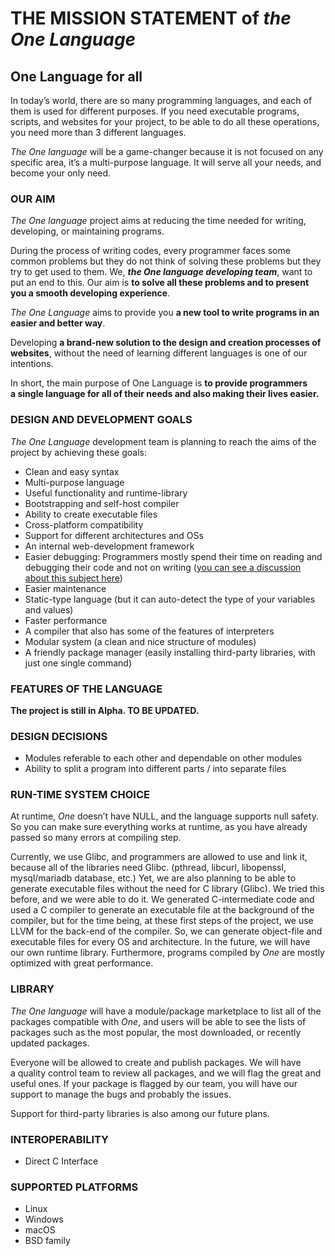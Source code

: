 # THE MISSION STATEMENT of *the One Language*

## One Language for all

In today’s world, there are so many programming languages, and each of them is used for different purposes. If you need executable programs, scripts, and websites for your project, to be able to do all these operations, you need more than 3 different languages.

*The One language* will be a game-changer because it is not focused on any specific area, it’s a multi-purpose language. It will serve all your needs, and become your only need.

### OUR AIM

*The One language* project aims at reducing the time needed for writing, developing, or maintaining programs.

During the process of writing codes, every programmer faces some common problems but they do not think of solving these problems but they try to get used to them. We, **_the One language developing team_**, want to put an end to this. Our aim is **to solve all these problems and to present you a smooth developing experience**.

*The One Language* aims to provide you **a new tool to write programs in an easier and better way**.

Developing **a brand-new solution to the design and creation processes of websites**, without the need of learning different languages is one of our intentions.

In short, the main purpose of One Language is **to provide programmers a single language for all of their needs and also making their lives easier.**

### DESIGN AND DEVELOPMENT GOALS

*The One Language* development team is planning to reach the aims of the project by achieving these goals:

* Clean and easy syntax
* Multi-purpose language
* Useful functionality and runtime-library
* Bootstrapping and self-host compiler
* Ability to create executable files
* Cross-platform compatibility
* Support for different architectures and OSs
* An internal web-development framework
* Easier debugging: Programmers mostly spend their time on reading and debugging their code and not on writing ([you can see a discussion about this subject here](https://www.quora.com/It-is-true-that-developers-spend-most-of-their-time-reading-code-than-writing-code))
* Easier maintenance
* Static-type language (but it can auto-detect the type of your variables and values)
* Faster performance
* A compiler that also has some of the features of interpreters
* Modular system (a clean and nice structure of modules)
* A friendly package manager (easily installing third-party libraries, with just one single command)

### FEATURES OF THE LANGUAGE

**The project is still in Alpha. TO BE UPDATED.**

### DESIGN DECISIONS

* Modules referable to each other and dependable on other modules
* Ability to split a program into different parts / into separate files

### RUN-TIME SYSTEM CHOICE

At runtime, *One* doesn’t have NULL, and the language supports null safety. So you can make sure everything works at runtime, as you have already passed so many errors at compiling step.

Currently, we use Glibc, and programmers are allowed to use and link it, because all of the libraries need Glibc. (pthread, libcurl, libopenssl, mysql/mariadb database, etc.) Yet, we are also planning to be able to generate executable files without the need for C library (Glibc). We tried this before, and we were able to do it.
We generated C-intermediate code and used a C compiler to generate an executable file at the background of the compiler, but for the time being, at these first steps of the project, we use LLVM for the back-end of the compiler. So, we can generate object-file and executable files for every OS and architecture. In the future, we will have our own runtime library. Furthermore, programs compiled by *One* are mostly optimized with great performance.

### LIBRARY

*The One language* will have a module/package marketplace to list all of the packages compatible with *One*, and users will be able to see the lists of packages such as the most popular, the most downloaded, or recently updated packages.

Everyone will be allowed to create and publish packages. We will have a quality control team to review all packages, and we will flag the great and useful ones. If your package is flagged by our team, you will have our support to manage the bugs and probably the issues.

Support for third-party libraries is also among our future plans.

### INTEROPERABILITY

* Direct C Interface

### SUPPORTED PLATFORMS

* Linux
* Windows
* macOS
* BSD family
